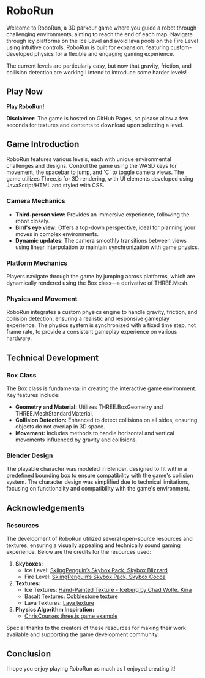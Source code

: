 # RoboRun

Welcome to RoboRun, a 3D parkour game where you guide a robot through challenging environments, aiming to reach the end of each map. Navigate through icy platforms on the Ice Level and avoid lava pools on the Fire Level using intuitive controls. RoboRun is built for expansion, featuring custom-developed physics for a flexible and engaging gaming experience.

The current levels are particularly easy, but now that gravity, friction, and collision detection are working I intend to introduce some harder levels!

## Play Now

**[Play RoboRun!](https://samirrajes.github.io/RoboRun)**

**Disclaimer:** The game is hosted on GitHub Pages, so please allow a few seconds for textures and contents to download upon selecting a level.

## Game Introduction

RoboRun features various levels, each with unique environmental challenges and designs. Control the game using the WASD keys for movement, the spacebar to jump, and 'C' to toggle camera views. The game utilizes Three.js for 3D rendering, with UI elements developed using JavaScript/HTML and styled with CSS.

### Camera Mechanics

- **Third-person view:** Provides an immersive experience, following the robot closely.
- **Bird's eye view:** Offers a top-down perspective, ideal for planning your moves in complex environments.
- **Dynamic updates:** The camera smoothly transitions between views using linear interpolation to maintain synchronization with game physics.

### Platform Mechanics

Players navigate through the game by jumping across platforms, which are dynamically rendered using the Box class—a derivative of THREE.Mesh.

### Physics and Movement

RoboRun integrates a custom physics engine to handle gravity, friction, and collision detection, ensuring a realistic and responsive gameplay experience. The physics system is synchronized with a fixed time step, not frame rate, to provide a consistent gameplay experience on various hardware.

## Technical Development

### Box Class

The Box class is fundamental in creating the interactive game environment. Key features include:

- **Geometry and Material:** Utilizes THREE.BoxGeometry and THREE.MeshStandardMaterial.
- **Collision Detection:** Enhanced to detect collisions on all sides, ensuring objects do not overlap in 3D space.
- **Movement:** Includes methods to handle horizontal and vertical movements influenced by gravity and collisions.

### Blender Design

The playable character was modeled in Blender, designed to fit within a predefined bounding box to ensure compatibility with the game's collision system. The character design was simplified due to technical limitations, focusing on functionality and compatibility with the game's environment.

## Acknowledgements

### Resources

The development of RoboRun utilized several open-source resources and textures, ensuring a visually appealing and technically sound gaming experience. Below are the credits for the resources used:

1. **Skyboxes:**
   - Ice Level: [SkiingPenguin’s Skybox Pack, Skybox Blizzard](https://opengameart.org/content/skiingpenguins-skybox-pack)
   - Fire Level: [SkiingPenguin’s Skybox Pack, Skybox Cocoa](https://opengameart.org/content/skiingpenguins-skybox-pack)
2. **Textures:**
   - Ice Textures: [Hand-Painted Texture - Iceberg by Chad Wolfe, Kiira](https://opengameart.org/content/hand-painted-texture-iceberg)
   - Basalt Textures: [Cobblestone texture](https://opengameart.org/node/8038)
   - Lava Textures: [Lava texture](https://opengameart.org/node/24158)
3. **Physics Algorithm Inspiration:**
   - [ChrisCourses three.js game example](https://github.com/chriscourses/threejs-game/blob/main/index.html)

Special thanks to the creators of these resources for making their work available and supporting the game development community.

## Conclusion

I hope you enjoy playing RoboRun as much as I enjoyed creating it!
